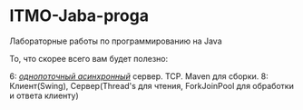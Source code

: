 # ITMO-Jaba-proga

Лабораторные работы по программированию на Java

То, что скорее всего вам будет полезно:

6: <u><i>однопоточный асинхронный</i></u> сервер. TCP. Maven для сборки. 
8: Клиент(Swing), Сервер(Thread's для чтения, ForkJoinPool для обработки и ответа клиенту)